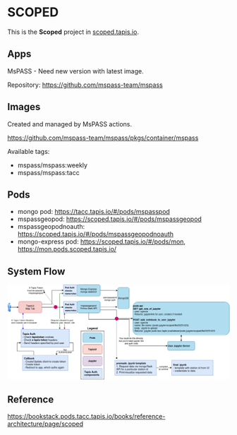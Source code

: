 # SCOPED

This is the **Scoped** project in [scoped.tapis.io](https://scoped.tapis.io/).

## Apps

MsPASS - Need new version with latest image.

Repository: https://github.com/mspass-team/mspass

## Images

Created and managed by MsPASS actions.

https://github.com/mspass-team/mspass/pkgs/container/mspass

Available tags:

- mspass/mspass:weekly
- mspass/mspass:tacc

## Pods

- mongo pod: https://tacc.tapis.io/#/pods/mspasspod
- mspassgeopod: https://scoped.tapis.io/#/pods/mspassgeopod
- mspassgeopodnoauth: https://scoped.tapis.io/#/pods/mspassgeopodnoauth
- mongo-express pod: https://scoped.tapis.io/#/pods/mon, https://mon.pods.scoped.tapis.io/

## System Flow

![diagram](./specs/diagram.png)

## Reference

https://bookstack.pods.tacc.tapis.io/books/reference-architecture/page/scoped
